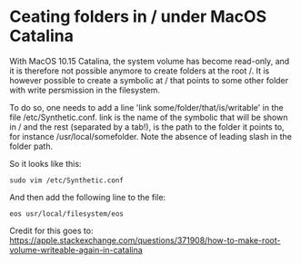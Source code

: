 # Ceating folders in / under MacOS Catalina 

With MacOS 10.15 Catalina, the system volume has become read-only, and it is therefore not possible anymore to create folders at the root /. It is however possible to create a symbolic at / that points to some other folder with write persmission in the filesystem. 

To do so, one needs to add a line 'link 	some/folder/that/is/writable' in the file /etc/Synthetic.conf. link is the name of the symbolic that will be shown in / and the rest (separated by a tab!), is the path to the folder it points to, for instance /usr/local/somefolder. Note the absence of leading slash in the folder path. 

So it looks like this: 

	sudo vim /etc/Synthetic.conf

And then add the following line to the file: 

	eos	usr/local/filesystem/eos


Credit for this goes to: https://apple.stackexchange.com/questions/371908/how-to-make-root-volume-writeable-again-in-catalina
